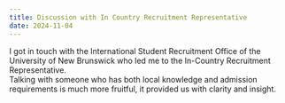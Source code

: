 ```yaml
---
title: Discussion with In Country Recruitment Representative
date: 2024-11-04
---
```

I got in touch with the International Student Recruitment Office of the University of New Brunswick who led me to the In-Country Recruitment Representative.  
Talking with someone who has both local knowledge and admission requirements is much more fruitful, it provided us with clarity and insight.
